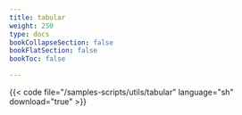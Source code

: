 ```yaml
---
title: tabular
weight: 250
type: docs
bookCollapseSection: false
bookFlatSection: false
bookToc: false

---
```


{{< code file="/samples-scripts/utils/tabular" language="sh" download="true" >}}
